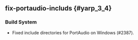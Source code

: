 fix-portaudio-includs {#yarp_3_4}
-------------------

### Build System

* Fixed include directories for PortAudio on Windows (#2387).
